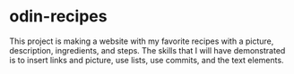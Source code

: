 # odin-recipes
This project is making a website with my favorite recipes with a picture, description, ingredients, and steps. The skills that I will have demonstrated is to insert links and picture, use lists, use commits, and the text elements.
